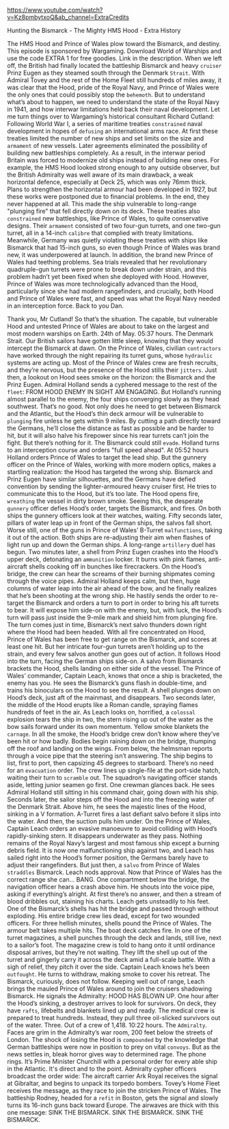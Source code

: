https://www.youtube.com/watch?v=Kz8pmbytxoQ&ab_channel=ExtraCredits

Hunting the Bismarck - The Mighty HMS Hood - Extra History

The HMS Hood and Prince of Wales plow toward the Bismarck, and destiny. This episode is sponsored by Wargaming. Download World of Warships and use the code EXTRA 1 for free goodies. Link in the description. When we left off, the British had finally located the battleship Bismarck and heavy `cruiser` Prinz Eugen as they steamed south through the Denmark `Strait`. With Admiral Tovey and the rest of the Home Fleet still hundreds of miles away, it was clear that the Hood, pride of the Royal Navy, and Prince of Wales were the only ones that could possibly stop the `behemoth`. But to understand what’s about to happen, we need to understand the state of the Royal Navy in 1941, and how interwar limitations held back their naval development. Let me turn things over to Wargaming’s historical consultant Richard Cutland: Following World War I, a series of maritime treaties `constrained` naval development in hopes of `defusing` an international arms race. At first these treaties limited the number of new ships and set limits on the size and `armament` of new vessels. Later agreements eliminated the possibility of building new battleships completely. As a result, in the interwar period Britain was forced to modernize old ships instead of building new ones. For example, the HMS Hood looked strong enough to any outside observer, but the British Admiralty was well aware of its main drawback, a weak horizontal defence, especially at Deck 25, which was only 76mm thick. Plans to strengthen the horizontal armour had been developed in 1927, but these works were postponed due to financial problems. In the end, they never happened at all. This made the ship vulnerable to long-range "plunging fire" that fell directly down on its deck. These treaties also `constrained` new battleships, like Prince of Wales, to quite conservative designs. Their `armament` consisted of two four-gun turrets, and one two-gun turret, all in a 14-inch `calibre` that complied with treaty limitations. Meanwhile, Germany was quietly violating these treaties with ships like Bismarck that had 15-inch guns, so even though Prince of Wales was brand new, it was underpowered at launch. In addition, the brand new Prince of Wales had teething problems. Sea trials revealed that her revolutionary quadruple-gun turrets were prone to break down under strain, and this problem hadn’t yet been fixed when she deployed with Hood. However, Prince of Wales was more technologically advanced than the Hood, particularly since she had modern rangefinders, and crucially, both Hood and Prince of Wales were fast, and speed was what the Royal Navy needed in an interception force. Back to you Dan. 

Thank you, Mr Cutland! So that’s the situation. The capable, but vulnerable Hood and untested Prince of Wales are about to take on the largest and most modern warships on Earth. 24th of May. 05:37 hours. The Denmark Strait. Our British sailors have gotten little sleep, knowing that they would intercept the Bismarck at dawn. On the Prince of Wales, civilian `contractors` have worked through the night repairing its turret guns, whose `hydraulic` systems are acting up. Most of the Prince of Wales crew are fresh recruits, and they’re nervous, but the presence of the Hood stills their `jitters`. Just then, a lookout on Hood sees smoke on the horizon: the Bismarck and the Prinz Eugen. Admiral Holland sends a cyphered message to the rest of the `fleet`: FROM HOOD ENEMY IN SIGHT AM ENGAGING. But Holland’s running almost parallel to the enemy, the four ships converging slowly as they head southwest. That’s no good. Not only does he need to get between Bismarck and the Atlantic, but the Hood’s thin deck armour will be vulnerable to `plunging` fire unless he gets within 9 miles. By cutting a path directly toward the Germans, he’ll close the distance as fast as possible and be harder to hit, but it will also halve his firepower since his rear turrets can’t join the fight. But there’s nothing for it. The Bismarck could still `evade`. Holland turns to an interception course and orders "full speed ahead". At 05:52 hours Holland orders Prince of Wales to target the lead ship. But the gunnery officer on the Prince of Wales, working with more modern optics, makes a startling realization: the Hood has targeted the wrong ship. Bismarck and Prinz Eugen have similar silhouettes, and the Germans have defied convention by sending the lighter-armoured heavy cruiser first. He tries to communicate this to the Hood, but it’s too late. The Hood opens fire, `wreathing` the vessel in dirty brown smoke. Seeing this, the desperate `gunnery` officer defies Hood’s order, targets the Bismarck, and fires. On both ships the gunnery officers look at their watches, waiting. Fifty seconds later, pillars of water leap up in front of the German ships, the salvos fall short. Worse still, one of the guns in Prince of Wales’ B-Turret `malfunctions`, taking it out of the action. Both ships are re-adjusting their aim when flashes of light run up and down the German ships. A long-range `artillery` duel has begun. Two minutes later, a shell from Prinz Eugen crashes into the Hood’s upper deck, detonating an `ammunition` locker. It burns with pink flames, anti-aircraft shells cooking off in bunches like firecrackers. On the Hood’s bridge, the crew can hear the screams of their burning shipmates coming through the voice pipes. Admiral Holland keeps calm, but then, huge columns of water leap into the air ahead of the bow, and he finally realizes that he’s been shooting at the wrong ship. He hastily sends the order to re-target the Bismarck and orders a turn to port in order to bring his aft turrets to bear. It will expose him side-on with the enemy, but, with luck, the Hood’s turn will pass just inside the 9-mile mark and shield him from plunging fire. The turn comes just in time, Bismarck’s next salvo thunders down right where the Hood had been headed. With all fire concentrated on Hood, Prince of Wales has been free to get range on the Bismarck, and scores at least one hit. But her intricate four-gun turrets aren’t holding up to the strain, and every few salvos another gun goes out of action. It follows Hood into the turn, facing the German ships side-on. A salvo from Bismarck brackets the Hood, shells landing on either side of the vessel. The Prince of Wales’ commander, Captain Leach, knows that once a ship is bracketed, the enemy has you. He sees the Bismarck’s guns flash in double-time, and trains his binoculars on the Hood to see the result. A shell plunges down on Hood’s deck, just aft of the mainmast, and disappears. Two seconds later, the middle of the Hood erupts like a Roman candle, spraying flames hundreds of feet in the air. As Leach looks on, horrified, a `colossal` explosion tears the ship in two, the stern rising up out of the water as the bow sails forward under its own momentum. Yellow smoke blankets the `carnage`. In all the smoke, the Hood’s bridge crew don’t know where they’ve been hit or how badly. Bodies begin raining down on the bridge, thumping off the roof and landing on the wings. From below, the helmsman reports through a voice pipe that the steering isn’t answering. The ship begins to list, first to port, then capsizing 45 degrees to starboard. There’s no need for an `evacuation` order. The crew lines up single-file at the port-side hatch, waiting their turn to `scramble` out. The squadron’s navigating officer stands aside, letting junior seamen go first. One crewman glances back. He sees Admiral Holland still sitting in his command chair, going down with his ship. Seconds later, the sailor steps off the Hood and into the freezing water of the Denmark Strait. Above him, he sees the majestic lines of the Hood, sinking in a V formation. A-Turret fires a last defiant salvo before it slips into the water. And then, the suction pulls him under. On the Prince of Wales, Captain Leach orders an evasive manoeuvre to avoid colliding with Hood’s rapidly-sinking stern. It disappears underwater as they pass. Nothing remains of the Royal Navy’s largest and most famous ship except a burning debris field. It is now one malfunctioning ship against two, and Leach has sailed right into the Hood’s former position, the Germans barely have to adjust their rangefinders. But just then, a `salvo` from Prince of Wales `straddles` Bismarck. Leach nods approval. Now that Prince of Wales has the correct range she can… BANG. One compartment below the bridge, the navigation officer hears a crash above him. He shouts into the voice pipe, asking if everything’s alright. At first there’s no answer, and then a stream of blood dribbles out, staining his charts. Leach gets unsteadily to his feet. One of the Bismarck’s shells has hit the bridge and passed through without exploding. His entire bridge crew lies dead, except for two wounded officers. For three hellish minutes, shells pound the Prince of Wales. The armour belt takes multiple hits. The boat deck catches fire. In one of the turret magazines, a shell punches through the deck and lands, still live, next to a sailor’s foot. The magazine crew is told to hang onto it until ordinance disposal arrives, but they’re not waiting. They lift the shell up out of the turret and gingerly carry it across the deck amid a full-scale battle. With a sigh of relief, they pitch it over the side. Captain Leach knows he’s been `outfought`. He turns to withdraw, making smoke to cover his retreat. The Bismarck, curiously, does not follow. Keeping well out of range, Leach brings the mauled Prince of Wales around to join the cruisers shadowing Bismarck. He signals the Admiralty: HOOD HAS BLOWN UP. One hour after the Hood’s sinking, a destroyer arrives to look for survivors. On deck, they have `rafts`, lifebelts and blankets lined up and ready. The medical crew is prepared to treat hundreds. Instead, they pull three oil-slicked survivors out of the water. Three. Out of a crew of 1,418. 10:22 hours. The `Admiralty`. Faces are grim in the Admiralty’s war room, 200 feet below the streets of London. The shock of losing the Hood is `compounded` by the knowledge that German battleships were now in position to prey on vital `convoys`. But as the news settles in, bleak horror gives way to determined rage. The phone rings. It’s Prime Minister Churchill with a personal order for every able ship in the Atlantic. It's direct and to the point. Admiralty cypher officers broadcast the order wide: The aircraft carrier Ark Royal receives the signal at Gibraltar, and begins to unpack its torpedo bombers. Tovey’s Home Fleet receives the message, as they race to join the stricken Prince of Wales. The battleship Rodney, headed for a `refit` in Boston, gets the signal and slowly turns its 16-inch guns back toward Europe. The airwaves are thick with this one message: SINK THE BISMARCK. SINK THE BISMARCK. SINK THE BISMARCK. 